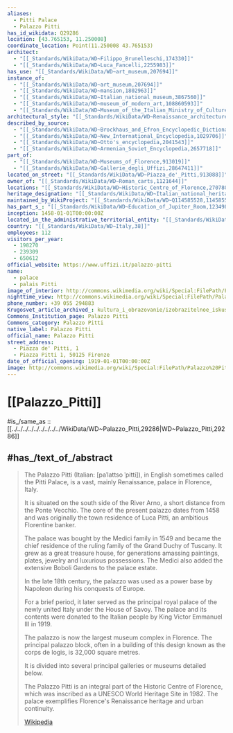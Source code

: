 ```yaml
---
aliases:
  - Pitti Palace
  - Palazzo Pitti
has_id_wikidata: Q29286
location: [43.765153, 11.250008]
coordinate_location: Point(11.250008 43.765153)
architect:
  - "[[_Standards/WikiData/WD~Filippo_Brunelleschi,174330]]"
  - "[[_Standards/WikiData/WD~Luca_Fancelli,2255983]]"
has_use: "[[_Standards/WikiData/WD~art_museum,207694]]"
instance_of:
  - "[[_Standards/WikiData/WD~art_museum,207694]]"
  - "[[_Standards/WikiData/WD~mansion,1802963]]"
  - "[[_Standards/WikiData/WD~Italian_national_museum,3867560]]"
  - "[[_Standards/WikiData/WD~museum_of_modern_art,108860593]]"
  - "[[_Standards/WikiData/WD~Museum_of_the_Italian_Ministry_of_Culture,124830411]]"
architectural_style: "[[_Standards/WikiData/WD~Renaissance_architecture,236122]]"
described_by_source:
  - "[[_Standards/WikiData/WD~Brockhaus_and_Efron_Encyclopedic_Dictionary,602358]]"
  - "[[_Standards/WikiData/WD~New_International_Encyclopedia,1029706]]"
  - "[[_Standards/WikiData/WD~Otto's_encyclopedia,2041543]]"
  - "[[_Standards/WikiData/WD~Armenian_Soviet_Encyclopedia,2657718]]"
part_of:
  - "[[_Standards/WikiData/WD~Museums_of_Florence,913019]]"
  - "[[_Standards/WikiData/WD~Gallerie_degli_Uffizi,28647411]]"
located_on_street: "[[_Standards/WikiData/WD~Piazza_de'_Pitti,913088]]"
owner_of: "[[_Standards/WikiData/WD~Roman_carts,1121644]]"
locations: "[[_Standards/WikiData/WD~Historic_Centre_of_Florence,2707802]]"
heritage_designation: "[[_Standards/WikiData/WD~Italian_national_heritage,26971668]]"
maintained_by_WikiProject: "[[_Standards/WikiData/WD~Q114585528,114585528]]"
has_part_s_: "[[_Standards/WikiData/WD~Education_of_Jupiter_Room,123498697]]"
inception: 1458-01-01T00:00:00Z
located_in_the_administrative_territorial_entity: "[[_Standards/WikiData/WD~Florence,2044]]"
country: "[[_Standards/WikiData/WD~Italy,38]]"
employees: 112
visitors_per_year:
  - 198270
  - 239309
  - 650612
official_website: https://www.uffizi.it/palazzo-pitti
name:
  - palace
  - palais Pitti
image_of_interior: http://commons.wikimedia.org/wiki/Special:FilePath/Florenz%20-%20Palazzo%20Pitti%202014-08-08e.jpg
nighttime_view: http://commons.wikimedia.org/wiki/Special:FilePath/Palazzo%20Pitti%20%28Florence%29%20at%20night.jpg
phone_number: +39 055 294883
Krugosvet_article_archived_: kultura_i_obrazovanie/izobrazitelnoe_iskusstvo/PALATSTSO_PITTI.html
Commons_Institution_page: Palazzo Pitti
Commons_category: Palazzo Pitti
native_label: Palazzo Pitti
official_name: Palazzo Pitti
street_address:
  - Piazza de' Pitti, 1
  - Piazza Pitti 1, 50125 Firenze
date_of_official_opening: 1919-01-01T00:00:00Z
image: http://commons.wikimedia.org/wiki/Special:FilePath/Palazzo%20Pitti%20nel%20tardo%20pomeriggio.jpg
---
```


# [[Palazzo_Pitti]] 

#is_/same_as :: [[../../../../../../../../../WikiData/WD~Palazzo_Pitti,29286|WD~Palazzo_Pitti,29286]] 

## #has_/text_of_/abstract 

> The Palazzo Pitti (Italian: [paˈlattso ˈpitti]), in English sometimes called the Pitti Palace, 
> is a vast, mainly Renaissance, palace in Florence, Italy. 
> 
> It is situated on the south side of the River Arno, a short distance from the Ponte Vecchio. 
> The core of the present palazzo dates from 1458 
> and was originally the town residence of Luca Pitti, an ambitious Florentine banker.
>
> The palace was bought by the Medici family in 1549 
> and became the chief residence of the ruling family of the Grand Duchy of Tuscany. 
> It grew as a great treasure house, for generations amassing paintings, plates, jewelry 
> and luxurious possessions. 
> The Medici also added the extensive Boboli Gardens to the palace estate.
>
> In the late 18th century, the palazzo was used 
> as a power base by Napoleon during his conquests of Europe. 
> 
> For a brief period, it later served as 
> the principal royal palace of the newly united Italy under the House of Savoy. 
> The palace and its contents were donated to the Italian people 
> by King Victor Emmanuel III in 1919.
>
> The palazzo is now the largest museum complex in Florence. 
> The principal palazzo block, often in a building of this design known as the corps de logis, 
> is 32,000 square metres. 
> 
> It is divided into several principal galleries or museums detailed below.
>
> The Palazzo Pitti is an integral part of the Historic Centre of Florence, 
> which was inscribed as a UNESCO World Heritage Site in 1982. 
> The palace exemplifies Florence's Renaissance heritage and urban continuity.
>
> [Wikipedia](https://en.wikipedia.org/wiki/Palazzo%20Pitti) 



